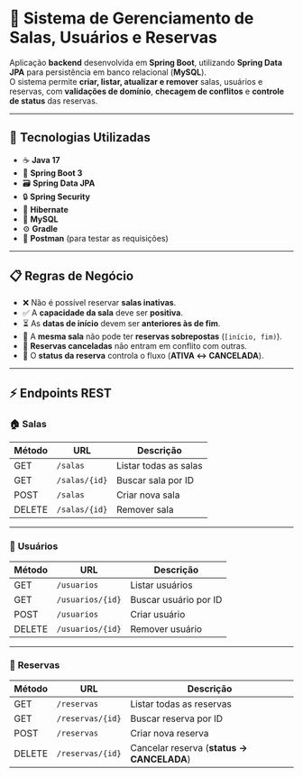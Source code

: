 # 🏢 Sistema de Gerenciamento de Salas, Usuários e Reservas

Aplicação **backend** desenvolvida em **Spring Boot**, utilizando **Spring Data JPA** para persistência em banco relacional (**MySQL**).  
O sistema permite **criar, listar, atualizar e remover** salas, usuários e reservas, com **validações de domínio**, **checagem de conflitos** e **controle de status** das reservas.

---

## 🚀 Tecnologias Utilizadas

- ☕ **Java 17**
- 🌱 **Spring Boot 3**
- 🗃️ **Spring Data JPA**
- 🔒 **Spring Security**
- 🔁 **Hibernate**
- 🐬 **MySQL**
- ⚙️ **Gradle**
- 🧪 **Postman** (para testar as requisições)

---

## 📋 Regras de Negócio

- ❌ Não é possível reservar **salas inativas**.  
- ✅ A **capacidade da sala** deve ser **positiva**.  
- ⏳ As **datas de início** devem ser **anteriores às de fim**.  
- 🚫 A **mesma sala** não pode ter **reservas sobrepostas** (`[início, fim)`).  
- 🔄 **Reservas canceladas** não entram em conflito com outras.  
- 🔖 O **status da reserva** controla o fluxo (**ATIVA ↔ CANCELADA**).

---

## ⚡ Endpoints REST

### 🏠 **Salas**
| Método | URL           | Descrição               |
|--------|----------------|-------------------------|
| GET    | `/salas`       | Listar todas as salas   |
| GET    | `/salas/{id}`  | Buscar sala por ID      |
| POST   | `/salas`       | Criar nova sala         |
| DELETE | `/salas/{id}`  | Remover sala            |

---

### 👤 **Usuários**
| Método | URL             | Descrição              |
|--------|------------------|------------------------|
| GET    | `/usuarios`      | Listar usuários        |
| GET    | `/usuarios/{id}` | Buscar usuário por ID  |
| POST   | `/usuarios`      | Criar usuário          |
| DELETE | `/usuarios/{id}` | Remover usuário        |

---

### 📅 **Reservas**
| Método | URL               | Descrição                               |
|--------|--------------------|------------------------------------------|
| GET    | `/reservas`        | Listar todas as reservas                 |
| GET    | `/reservas/{id}`   | Buscar reserva por ID                    |
| POST   | `/reservas`        | Criar nova reserva                       |
| DELETE | `/reservas/{id}`   | Cancelar reserva (**status → CANCELADA**) |
